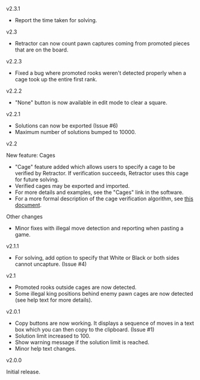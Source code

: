v2.3.1

* Report the time taken for solving.

v2.3

* Retractor can now count pawn captures coming from promoted pieces that are on the
board.

v2.2.3

* Fixed a bug where promoted rooks weren't detected properly when a cage 
took up the entire first rank.

v2.2.2

* "None" button is now available in edit mode to clear a square.

v2.2.1

* Solutions can now be exported (Issue #6)
* Maximum number of solutions bumped to 10000.

v2.2

New feature: Cages
* "Cage" feature added which allows users to specify a cage to be verified by Retractor.
If verification succeeds, Retractor uses this cage for future solving.
* Verified cages may be exported and imported.
* For more details and examples, see the "Cages" link in the software.
* For a more formal description of the cage verification algorithm, see [this document](https://github.com/hwatheod/retractor-python/blob/main/doc/cages.pdf). 

Other changes
* Minor fixes with illegal move detection and reporting when pasting a game.

v2.1.1
* For solving, add option to specify that White or Black or both sides cannot uncapture. (Issue #4)

v2.1

* Promoted rooks outside cages are now detected.
* Some illegal king positions behind enemy pawn cages are now detected (see help text for more details).

v2.0.1

* Copy buttons are now working. It displays a sequence of moves in a text box which you can then copy to the clipboard. (Issue #1)
* Solution limit increased to 100.
* Show warning message if the solution limit is reached.
* Minor help text changes.

v2.0.0

Initial release.